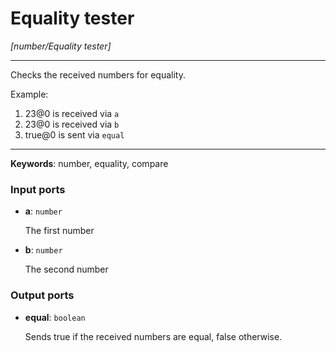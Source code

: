 # Equality tester

_[number/Equality tester]_

---

Checks the received numbers for equality.  
  
Example:  
  
1. 23@0 is received via `a`  
2. 23@0 is received via `b`  
3. true@0 is sent via `equal`  

---

__Keywords__: number, equality, compare

### Input ports

* __a__: ` number `


    The first number  


* __b__: ` number `


    The second number  

### Output ports

* __equal__: ` boolean `


    Sends true if the received numbers are equal, false otherwise.  

